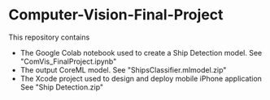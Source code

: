 # Computer-Vision-Final-Project
This repository contains 
  - The Google Colab notebook used to create a Ship Detection model. 
    See "ComVis_FinalProject.ipynb"
  - The output CoreML model. 
    See "ShipsClassifier.mlmodel.zip"
  - The Xcode project used to design and deploy mobile iPhone application
    See "Ship Detection.zip"

